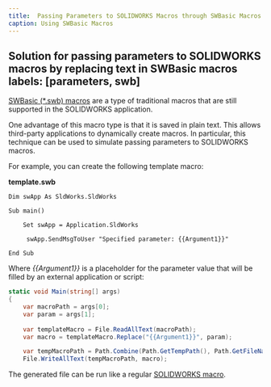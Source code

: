 ```yaml
---
title:  Passing Parameters to SOLIDWORKS Macros through SWBasic Macros
caption: Using SWBasic Macros
---
```

 Solution for passing parameters to SOLIDWORKS macros by replacing text in SWBasic macros
labels: [parameters, swb]
---
[SWBasic (*.swb) macros](/docs/codestack/solidworks-api/getting-started/macros/types#swbasic-macros.swb) are a type of traditional macros that are still supported in the SOLIDWORKS application.

One advantage of this macro type is that it is saved in plain text. This allows third-party applications to dynamically create macros. In particular, this technique can be used to simulate passing parameters to SOLIDWORKS macros.

For example, you can create the following template macro:

**template.swb**

```vba
Dim swApp As SldWorks.SldWorks

Sub main()
        
    Set swApp = Application.SldWorks
        
     swApp.SendMsgToUser "Specified parameter: {{Argument1}}"
    
End Sub
```

Where *{{Argument1}}* is a placeholder for the parameter value that will be filled by an external application or script:

```cs jagged-bottom 
static void Main(string[] args)
{
    var macroPath = args[0];
    var param = args[1];
    
    var templateMacro = File.ReadAllText(macroPath);
    var macro = templateMacro.Replace("{{Argument1}}", param);

    var tempMacroPath = Path.Combine(Path.GetTempPath(), Path.GetFileName(macroPath));
    File.WriteAllText(tempMacroPath, macro);
```

The generated file can be run like a regular [SOLIDWORKS macro](/docs/codestack/solidworks-api/application/frame/run-macros-group/).